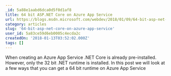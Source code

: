 ```yaml
---
_id: 5a88e1aabd6dca0d5f0d1af8
title: 64 bit ASP.NET Core on Azure App Service
url: https://blogs.msdn.microsoft.com/webdev/2018/01/09/64-bit-asp-net-core-on-azure-app-service/
category: articles
slug: '64-bit-asp-net-core-on-azure-app-service'
user_id: 5a83ce59d6eb0005c4ecda2c
createdOn: '2018-01-13T03:52:02.000Z'
tags: []
---
```


When creating an Azure App Service .NET Core is already pre-installed. However, only the 32 bit .NET runtime is installed. In this post we will look at a  few ways that you can get a 64 bit runtime on Azure App Service
